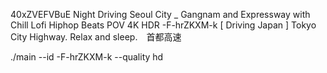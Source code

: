 40xZVEFVBuE Night Driving Seoul City _ Gangnam and Expressway with Chill Lofi Hiphop Beats POV 4K HDR
-F-hrZKXM-k [ Driving Japan ] Tokyo City Highway. Relax and sleep.　首都高速


./main --id -F-hrZKXM-k --quality hd